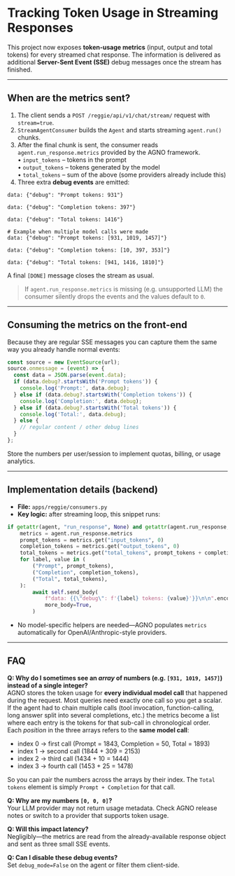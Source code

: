 # Tracking Token Usage in Streaming Responses

This project now exposes **token-usage metrics** (input, output and total tokens) for every streamed chat response. The information is delivered as additional **Server-Sent Event (SSE)** debug messages once the stream has finished.

---

## When are the metrics sent?

1.  The client sends a `POST /reggie/api/v1/chat/stream/` request with `stream=true`.
2.  `StreamAgentConsumer` builds the `Agent` and starts streaming `agent.run()` chunks.
3.  After the final chunk is sent, the consumer reads `agent.run_response.metrics` provided by the AGNO framework.  
    • `input_tokens`  – tokens in the prompt  
    • `output_tokens` – tokens generated by the model  
    • `total_tokens`  – sum of the above (some providers already include this)
4.  Three extra **debug events** are emitted:

```text
data: {"debug": "Prompt tokens: 931"}

data: {"debug": "Completion tokens: 397"}

data: {"debug": "Total tokens: 1416"}

# Example when multiple model calls were made
data: {"debug": "Prompt tokens: [931, 1019, 1457]"}

data: {"debug": "Completion tokens: [10, 397, 353]"}

data: {"debug": "Total tokens: [941, 1416, 1810]"}
```

A final `[DONE]` message closes the stream as usual.

> If `agent.run_response.metrics` is missing (e.g. unsupported LLM) the consumer silently drops the events and the values default to `0`.

---

## Consuming the metrics on the front-end

Because they are regular SSE messages you can capture them the same way you already handle normal events:

```javascript
const source = new EventSource(url);
source.onmessage = (event) => {
  const data = JSON.parse(event.data);
  if (data.debug?.startsWith('Prompt tokens')) {
    console.log('Prompt:', data.debug);
  } else if (data.debug?.startsWith('Completion tokens')) {
    console.log('Completion:', data.debug);
  } else if (data.debug?.startsWith('Total tokens')) {
    console.log('Total:', data.debug);
  } else {
    // regular content / other debug lines
  }
};
```

Store the numbers per user/session to implement quotas, billing, or usage analytics.

---

## Implementation details (backend)

* **File:** `apps/reggie/consumers.py`
* **Key logic:** after streaming loop, this snippet runs:

```python
if getattr(agent, "run_response", None) and getattr(agent.run_response, "metrics", None):
    metrics = agent.run_response.metrics
    prompt_tokens = metrics.get("input_tokens", 0)
    completion_tokens = metrics.get("output_tokens", 0)
    total_tokens = metrics.get("total_tokens", prompt_tokens + completion_tokens)
    for label, value in (
        ("Prompt", prompt_tokens),
        ("Completion", completion_tokens),
        ("Total", total_tokens),
    ):
        await self.send_body(
            f"data: {{\"debug\": f'{label} tokens: {value}'}}\n\n".encode(),
            more_body=True,
        )
```

* No model-specific helpers are needed—AGNO populates `metrics` automatically for OpenAI/Anthropic-style providers.

---

## FAQ

**Q: Why do I sometimes see an *array* of numbers (e.g. `[931, 1019, 1457]`) instead of a single integer?**  
AGNO stores the token usage for **every individual model call** that happened during the request. Most queries need exactly one call so you get a scalar.  
If the agent had to chain multiple calls (tool invocation, function-calling, long answer split into several completions, etc.) the metrics become a list where each entry is the tokens for that sub-call in chronological order.  
Each *position* in the three arrays refers to the **same model call**:

* index 0 → first call (Prompt = 1843, Completion = 50, Total = 1893)
* index 1 → second call (1844 + 309 = 2153)
* index 2 → third call (1434 + 10 = 1444)
* index 3 → fourth call (1453 + 25 = 1478)

So you can pair the numbers across the arrays by their index. The `Total tokens` element is simply `Prompt + Completion` for that call.

**Q: Why are my numbers `[0, 0, 0]`?**  
Your LLM provider may not return usage metadata. Check AGNO release notes or switch to a provider that supports token usage.

**Q: Will this impact latency?**  
Negligibly—the metrics are read from the already-available response object and sent as three small SSE events.

**Q: Can I disable these debug events?**  
Set `debug_mode=False` on the agent or filter them client-side.
